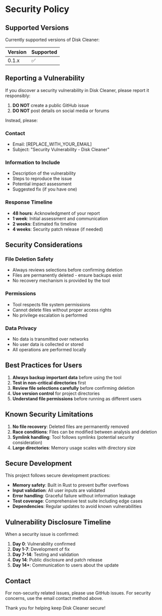 # Security Policy

## Supported Versions

Currently supported versions of Disk Cleaner:

| Version | Supported          |
| ------- | ------------------ |
| 0.1.x   | :white_check_mark: |

## Reporting a Vulnerability

If you discover a security vulnerability in Disk Cleaner, please report it responsibly:

1. **DO NOT** create a public GitHub issue
2. **DO NOT** post details on social media or forums

Instead, please:

### Contact
- Email: [REPLACE_WITH_YOUR_EMAIL]
- Subject: "Security Vulnerability - Disk Cleaner"

### Information to Include
- Description of the vulnerability
- Steps to reproduce the issue
- Potential impact assessment
- Suggested fix (if you have one)

### Response Timeline
- **48 hours**: Acknowledgment of your report
- **1 week**: Initial assessment and communication
- **2 weeks**: Estimated fix timeline
- **4 weeks**: Security patch release (if needed)

## Security Considerations

### File Deletion Safety
- Always reviews selections before confirming deletion
- Files are permanently deleted - ensure backups exist
- No recovery mechanism is provided by the tool

### Permissions
- Tool respects file system permissions
- Cannot delete files without proper access rights
- No privilege escalation is performed

### Data Privacy
- No data is transmitted over networks
- No user data is collected or stored
- All operations are performed locally

## Best Practices for Users

1. **Always backup important data** before using the tool
2. **Test in non-critical directories** first
3. **Review file selections carefully** before confirming deletion
4. **Use version control** for project directories
5. **Understand file permissions** before running as different users

## Known Security Limitations

1. **No file recovery**: Deleted files are permanently removed
2. **Race conditions**: Files can be modified between analysis and deletion
3. **Symlink handling**: Tool follows symlinks (potential security consideration)
4. **Large directories**: Memory usage scales with directory size

## Secure Development

This project follows secure development practices:

- **Memory safety**: Built in Rust to prevent buffer overflows
- **Input validation**: All user inputs are validated
- **Error handling**: Graceful failure without information leakage
- **Test coverage**: Comprehensive test suite including edge cases
- **Dependencies**: Regular updates to avoid known vulnerabilities

## Vulnerability Disclosure Timeline

When a security issue is confirmed:

1. **Day 0**: Vulnerability confirmed
2. **Day 1-7**: Development of fix
3. **Day 7-14**: Testing and validation
4. **Day 14**: Public disclosure and patch release
5. **Day 14+**: Communication to users about the update

## Contact

For non-security related issues, please use GitHub issues.
For security concerns, use the email contact method above.

Thank you for helping keep Disk Cleaner secure!